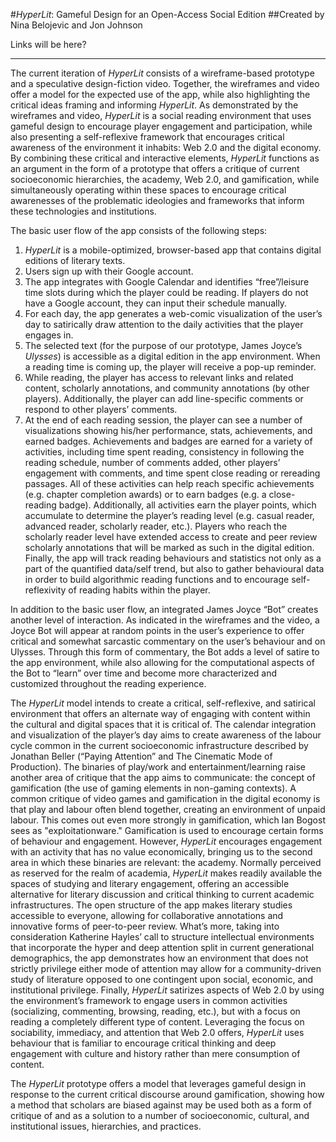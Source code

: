 #*HyperLit*: Gameful Design for an Open-Access Social Edition
##Created by Nina Belojevic and Jon Johnson 

Links will be here? 

-------------

  The current iteration of *HyperLit* consists of a wireframe-based prototype and a speculative design-fiction video. Together, the wireframes and video offer a model for the expected use of the app, while also highlighting the critical ideas framing and informing *HyperLit*. As demonstrated by the wireframes and video, *HyperLit* is a social reading environment that uses gameful design to encourage player engagement and participation, while also presenting a self-reflexive framework that encourages critical awareness of the environment it inhabits: Web 2.0 and the digital economy. By combining these critical and interactive elements, *HyperLit* functions as an argument in the form of a prototype that offers a critique of current socioeconomic hierarchies, the academy, Web 2.0, and gamification, while simultaneously operating within these spaces to encourage critical awarenesses of the problematic ideologies and frameworks that inform these technologies and institutions. 
	
The basic user flow of the app consists of the following steps:

1. *HyperLit* is a mobile-optimized, browser-based app that contains digital editions of literary texts.
2. Users sign up with their Google account.
3. The app integrates with Google Calendar and identifies “free”/leisure time slots during which the player could be reading. If players do not have a Google account, they can input their schedule manually. 
4. For each day, the app generates a web-comic visualization of the user’s day to satirically draw attention to the daily activities that the player engages in.
5. The selected text (for the purpose of our prototype, James Joyce’s *Ulysses*) is accessible as a digital edition in the app environment. When a reading time is coming up,  the player will receive a pop-up reminder.
6. While reading, the player has access to relevant links and related content, scholarly annotations, and community annotations (by other players). Additionally, the player can add line-specific comments or respond to other players’ comments.
7. At the end of each reading session, the player can see a number of visualizations showing his/her performance, stats, achievements, and earned badges. Achievements and badges are earned for a variety of activities, including time spent reading, consistency in following the reading schedule, number of comments added, other players’ engagement with comments, and time spent close reading or rereading passages. All of these activities can help reach specific achievements (e.g. chapter completion awards) or to earn badges (e.g. a close-reading badge). Additionally, all activities earn the player points, which accumulate to determine the player’s reading level (e.g. casual reader, advanced reader, scholarly reader, etc.). Players who reach the scholarly reader level have extended access to create and peer review scholarly annotations that will be marked as such in the digital edition. Finally, the app will track reading behaviours and statistics not only as a part of the quantified data/self trend, but also to gather behavioural data in order to build algorithmic reading functions and to encourage self-reflexivity of reading habits within the player.

In addition to the basic user flow, an integrated James Joyce “Bot” creates another level of interaction. As indicated in the wireframes and the video, a Joyce Bot will appear at random points in the user’s experience to offer critical and somewhat sarcastic commentary on the user’s behaviour and on Ulysses. Through this form of commentary, the Bot adds a level of satire to the app environment, while also allowing for the computational aspects of the Bot to “learn” over time and become more characterized and customized throughout the reading experience.
  
The *HyperLit* model intends to create a critical, self-reflexive, and satirical environment that offers an alternate way of engaging with content within the cultural and digital spaces that it is critical of. The calendar integration and visualization of the player’s day aims to create awareness of the labour cycle common in the current socioeconomic infrastructure described by Jonathan Beller (“Paying Attention” and The Cinematic Mode of Production).  The binaries of play/work and entertainment/learning raise another area of critique that the app aims to communicate: the concept of gamification (the use of gaming elements in non-gaming contexts). A common critique of video games and gamification in the digital economy is that play and labour often blend together, creating an environment of unpaid labour. This comes out even more strongly in gamification, which Ian Bogost sees as "exploitationware." Gamification is used to encourage certain forms of behaviour and engagement. However, *HyperLit* encourages engagement with an activity that has no value economically, bringing us to the second area in which these binaries are relevant: the academy. Normally perceived as reserved for the realm of academia, *HyperLit* makes readily available the spaces of studying and literary engagement, offering an accessible alternative for literary discussion and critical thinking to current academic infrastructures. The open structure of the app makes literary studies accessible to everyone, allowing for collaborative annotations and innovative forms of peer-to-peer review. What’s more, taking into consideration Katherine Hayles’ call to structure intellectual environments that incorporate the hyper and deep attention split in current generational demographics, the app demonstrates how an environment that does not strictly privilege either mode of attention may allow for a community-driven study of literature opposed to one contingent upon social, economic, and institutional privilege. Finally, *HyperLit* satirizes aspects of Web 2.0 by using the environment’s framework to engage users in common activities (socializing, commenting, browsing, reading, etc.), but with a focus on reading a completely different type of content. Leveraging the focus on sociability, immediacy, and attention that Web 2.0 offers, *HyperLit* uses behaviour that is familiar to encourage critical thinking and deep engagement with culture and history rather than mere consumption of content.
	
The *HyperLit* prototype offers a model that leverages gameful design in response to the current critical discourse around gamification, showing how a method that scholars are biased against may be used both as a form of critique of and as a solution to a number of socioeconomic, cultural, and institutional issues, hierarchies, and practices.
